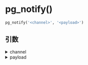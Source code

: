 # pg_notify()

```sql
pg_notify('<channel>', '<payload>')
```

## 引数

<details><summary>channel</summary>
</details>

<details><summary>payload</summary>
</details>
